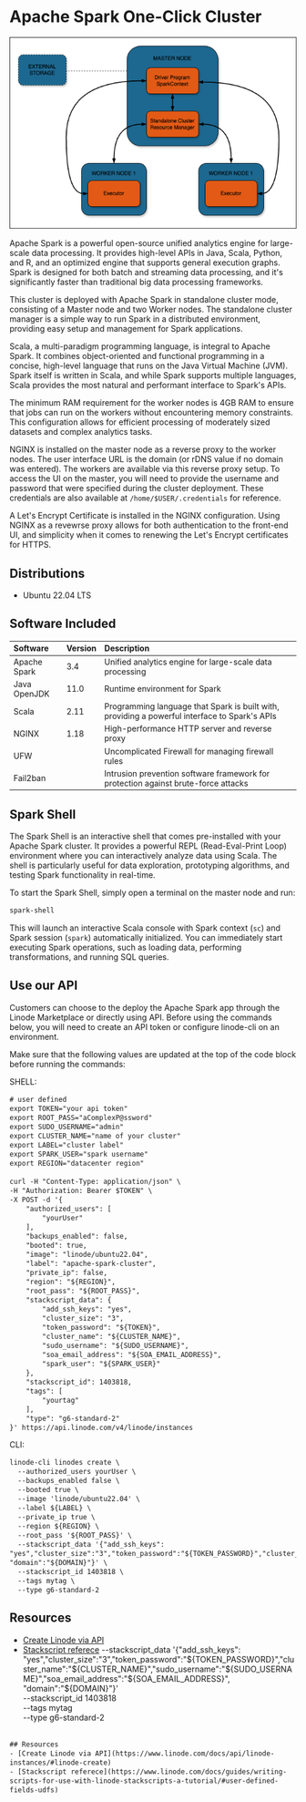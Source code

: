 # Apache Spark One-Click Cluster
![spark-cluster.png](spark-cluster.png)

Apache Spark is a powerful open-source unified analytics engine for large-scale data processing. It provides high-level APIs in Java, Scala, Python, and R, and an optimized engine that supports general execution graphs. Spark is designed for both batch and streaming data processing, and it's significantly faster than traditional big data processing frameworks.

This cluster is deployed with Apache Spark in standalone cluster mode, consisting of a Master node and two Worker nodes. The standalone cluster manager is a simple way to run Spark in a distributed environment, providing easy setup and management for Spark applications.

Scala, a multi-paradigm programming language, is integral to Apache Spark. It combines object-oriented and functional programming in a concise, high-level language that runs on the Java Virtual Machine (JVM). Spark itself is written in Scala, and while Spark supports multiple languages, Scala provides the most natural and performant interface to Spark's APIs.

The minimum RAM requirement for the worker nodes is 4GB RAM to ensure that jobs can run on the workers without encountering memory constraints. This configuration allows for efficient processing of moderately sized datasets and complex analytics tasks.

NGINX is installed on the master node as a reverse proxy to the worker nodes. The user interface URL is the domain (or rDNS value if no domain was entered). The workers are available via this reverse proxy setup. To access the UI on the master, you will need to provide the username and password that were specified during the cluster deployment. These credentials are also available at `/home/$USER/.credentials` for reference.

A Let's Encrypt Certificate is installed in the NGINX configuration. Using NGINX as a revewrse proxy allows for both authentication to the front-end UI, and simplicity when it comes to renewing the Let's Encrypt certificates for HTTPS.

## Distributions

- Ubuntu 22.04 LTS

## Software Included

| Software  | Version   | Description   |
| :---      | :----     | :---          |
| Apache Spark | 3.4 | Unified analytics engine for large-scale data processing |
| Java OpenJDK | 11.0 | Runtime environment for Spark |
| Scala | 2.11 | Programming language that Spark is built with, providing a powerful interface to Spark's APIs |
| NGINX | 1.18 | High-performance HTTP server and reverse proxy |
| UFW | | Uncomplicated Firewall for managing firewall rules |
| Fail2ban | | Intrusion prevention software framework for protection against brute-force attacks |

## Spark Shell

The Spark Shell is an interactive shell that comes pre-installed with your Apache Spark cluster. It provides a powerful REPL (Read-Eval-Print Loop) environment where you can interactively analyze data using Scala. The shell is particularly useful for data exploration, prototyping algorithms, and testing Spark functionality in real-time.

To start the Spark Shell, simply open a terminal on the master node and run:

```bash
spark-shell
```

This will launch an interactive Scala console with Spark context (`sc`) and Spark session (`spark`) automatically initialized. You can immediately start executing Spark operations, such as loading data, performing transformations, and running SQL queries.

## Use our API

Customers can choose to the deploy the Apache Spark app through the Linode Marketplace or directly using API. Before using the commands below, you will need to create an API token or configure linode-cli on an environment.

Make sure that the following values are updated at the top of the code block before running the commands:

SHELL:
```
# user defined
export TOKEN="your api token"
export ROOT_PASS="aComplexP@ssword"
export SUDO_USERNAME="admin"
export CLUSTER_NAME="name of your cluster"
export LABEL="cluster label"
export SPARK_USER="spark username"
export REGION="datacenter region"

curl -H "Content-Type: application/json" \
-H "Authorization: Bearer $TOKEN" \
-X POST -d '{
    "authorized_users": [
        "yourUser"
    ],
    "backups_enabled": false,
    "booted": true,
    "image": "linode/ubuntu22.04",
    "label": "apache-spark-cluster",
    "private_ip": false,
    "region": "${REGION}",
    "root_pass": "${ROOT_PASS}",
    "stackscript_data": {
        "add_ssh_keys": "yes",
        "cluster_size": "3",
        "token_password": "${TOKEN}",
        "cluster_name": "${CLUSTER_NAME}",
        "sudo_username": "${SUDO_USERNAME}",
        "soa_email_address": "${SOA_EMAIL_ADDRESS}",
        "spark_user": "${SPARK_USER}"
    },
    "stackscript_id": 1403818,
    "tags": [
        "yourtag"
    ],
    "type": "g6-standard-2"
}' https://api.linode.com/v4/linode/instances

```

CLI:
```
linode-cli linodes create \
  --authorized_users yourUser \
  --backups_enabled false \
  --booted true \
  --image 'linode/ubuntu22.04' \
  --label ${LABEL} \
  --private_ip true \
  --region ${REGION} \
  --root_pass '${ROOT_PASS}' \
  --stackscript_data '{"add_ssh_keys": "yes","cluster_size":"3","token_password":"${TOKEN_PASSWORD}","cluster_name":"${CLUSTER_NAME}","sudo_username":"${SUDO_USERNAME}","soa_email_address":"${SOA_EMAIL_ADDRESS}", "domain":"${DOMAIN}"}' \
  --stackscript_id 1403818 \
  --tags mytag \
  --type g6-standard-2

```

## Resources
- [Create Linode via API](https://www.linode.com/docs/api/linode-instances/#linode-create)
- [Stackscript referece](https://www.linode.com/docs/guides/writing-scripts-for-use-with-linode-stackscripts-a-tutorial/#user-defined-fields-udfs)
  --stackscript_data '{"add_ssh_keys": "yes","cluster_size":"3","token_password":"${TOKEN_PASSWORD}","cluster_name":"${CLUSTER_NAME}","sudo_username":"${SUDO_USERNAME}","soa_email_address":"${SOA_EMAIL_ADDRESS}", "domain":"${DOMAIN}"}' \
  --stackscript_id 1403818 \
  --tags mytag \
  --type g6-standard-2

```

## Resources
- [Create Linode via API](https://www.linode.com/docs/api/linode-instances/#linode-create)
- [Stackscript referece](https://www.linode.com/docs/guides/writing-scripts-for-use-with-linode-stackscripts-a-tutorial/#user-defined-fields-udfs)